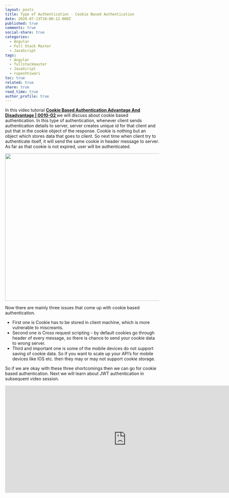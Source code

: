 ```yaml
---
layout: posts
title: Type of Authentication - Cookie Based Authentication
date: 2020-07-13T10:00:12.000Z
published: true
comments: true
social-share: true
categories:
  - Angular
  - Full Stack Master
  - JavaScript
tags:
  - Angular
  - fullstackmaster
  - JavaScript
  - rupeshtiwari
toc: true
related: true
share: true
read_time: true
author_profile: true
---
```


<p>In this video tutorial <a href="https://www.youtube.com/watch?v=ZpF8CSR4rhE&amp;list=PLZed_adPqIJp9M8sXttDmlCzWzat44GRi&amp;index=4&amp;t=0s" target="_blank" rel="noopener noreferrer"><strong>Cookie Based Authentication Advantage And Disadvantage | 0010-02 </strong></a>we will discuss about cookie based authentication. In this type of authentication, whenever client sends authentication details to server, server creates unique id for that client and put that in the cookie object of the response. Cookie is nothing but an object which stores data that goes to client. So next time when client try to authenticate itself, it will send the same cookie in header message to server. As far as that cookie is not expired, user will be authenticated.</p>
<p><img class="alignnone size-full wp-image-3436" src="{{ site.baseurl }}/assets/2020/07/CO1.png" alt="" width="852" height="481" /></p>
<p>Now there are mainly three issues that come up with cookie based authentication.</p>
<ul>
<li>First one is Cookie has to be stored in client machine, which is more vulnerable to miscreants.</li>
<li>Second one is Cross request scripting – by default cookies go through header of every message, so there is chance to send your cookie data to wrong server.</li>
<li>Third and important one is some of the mobile devices do not support saving of cookie data. So if you want to scale up your API’s for mobile devices like IOS etc. then they may or may not support cookie storage.</li>
</ul>
<p>So if we are okay with these three shortcomings then we can go for cookie based authentication. Next we will learn about JWT authentication in subsequent video session.</p>
<p><iframe src="https://www.youtube.com/embed/ZpF8CSR4rhE" width="790" height="350" frameborder="0" allowfullscreen="allowfullscreen"><span data-mce-type="bookmark" style="display: inline-block; width: 0px; overflow: hidden; line-height: 0;" class="mce_SELRES_start">﻿</span></iframe></p>
